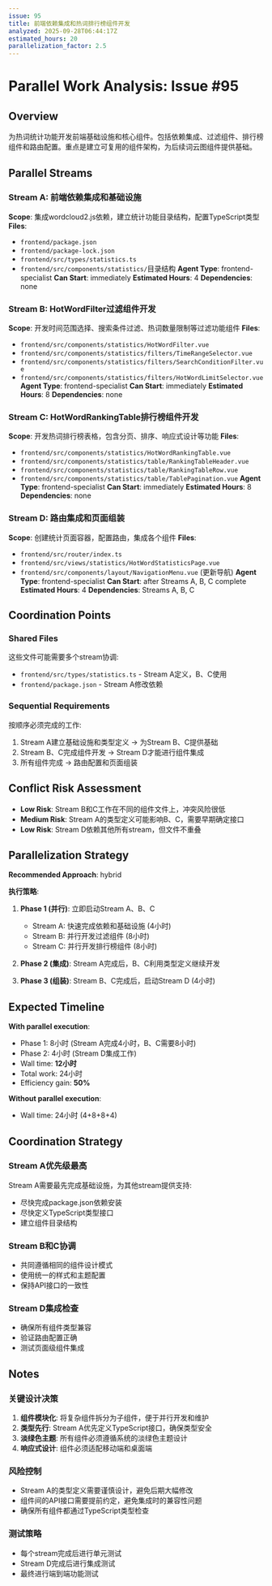 ```yaml
---
issue: 95
title: 前端依赖集成和热词排行榜组件开发
analyzed: 2025-09-28T06:44:17Z
estimated_hours: 20
parallelization_factor: 2.5
---
```


# Parallel Work Analysis: Issue #95

## Overview
为热词统计功能开发前端基础设施和核心组件。包括依赖集成、过滤组件、排行榜组件和路由配置。重点是建立可复用的组件架构，为后续词云图组件提供基础。

## Parallel Streams

### Stream A: 前端依赖集成和基础设施
**Scope**: 集成wordcloud2.js依赖，建立统计功能目录结构，配置TypeScript类型
**Files**:
- `frontend/package.json`
- `frontend/package-lock.json`
- `frontend/src/types/statistics.ts`
- `frontend/src/components/statistics/`目录结构
**Agent Type**: frontend-specialist
**Can Start**: immediately
**Estimated Hours**: 4
**Dependencies**: none

### Stream B: HotWordFilter过滤组件开发
**Scope**: 开发时间范围选择、搜索条件过滤、热词数量限制等过滤功能组件
**Files**:
- `frontend/src/components/statistics/HotWordFilter.vue`
- `frontend/src/components/statistics/filters/TimeRangeSelector.vue`
- `frontend/src/components/statistics/filters/SearchConditionFilter.vue`
- `frontend/src/components/statistics/filters/HotWordLimitSelector.vue`
**Agent Type**: frontend-specialist
**Can Start**: immediately
**Estimated Hours**: 8
**Dependencies**: none

### Stream C: HotWordRankingTable排行榜组件开发
**Scope**: 开发热词排行榜表格，包含分页、排序、响应式设计等功能
**Files**:
- `frontend/src/components/statistics/HotWordRankingTable.vue`
- `frontend/src/components/statistics/table/RankingTableHeader.vue`
- `frontend/src/components/statistics/table/RankingTableRow.vue`
- `frontend/src/components/statistics/table/TablePagination.vue`
**Agent Type**: frontend-specialist
**Can Start**: immediately
**Estimated Hours**: 8
**Dependencies**: none

### Stream D: 路由集成和页面组装
**Scope**: 创建统计页面容器，配置路由，集成各个组件
**Files**:
- `frontend/src/router/index.ts`
- `frontend/src/views/statistics/HotWordStatisticsPage.vue`
- `frontend/src/components/layout/NavigationMenu.vue` (更新导航)
**Agent Type**: frontend-specialist
**Can Start**: after Streams A, B, C complete
**Estimated Hours**: 4
**Dependencies**: Streams A, B, C

## Coordination Points

### Shared Files
这些文件可能需要多个stream协调:
- `frontend/src/types/statistics.ts` - Stream A定义，B、C使用
- `frontend/package.json` - Stream A修改依赖

### Sequential Requirements
按顺序必须完成的工作:
1. Stream A建立基础设施和类型定义 → 为Stream B、C提供基础
2. Stream B、C完成组件开发 → Stream D才能进行组件集成
3. 所有组件完成 → 路由配置和页面组装

## Conflict Risk Assessment
- **Low Risk**: Stream B和C工作在不同的组件文件上，冲突风险很低
- **Medium Risk**: Stream A的类型定义可能影响B、C，需要早期确定接口
- **Low Risk**: Stream D依赖其他所有stream，但文件不重叠

## Parallelization Strategy

**Recommended Approach**: hybrid

**执行策略**:
1. **Phase 1 (并行)**: 立即启动Stream A、B、C
   - Stream A: 快速完成依赖和基础设施 (4小时)
   - Stream B: 并行开发过滤组件 (8小时)
   - Stream C: 并行开发排行榜组件 (8小时)

2. **Phase 2 (集成)**: Stream A完成后，B、C利用类型定义继续开发
3. **Phase 3 (组装)**: Stream B、C完成后，启动Stream D (4小时)

## Expected Timeline

**With parallel execution**:
- Phase 1: 8小时 (Stream A完成4小时，B、C需要8小时)
- Phase 2: 4小时 (Stream D集成工作)
- Wall time: **12小时**
- Total work: 24小时
- Efficiency gain: **50%**

**Without parallel execution**:
- Wall time: 24小时 (4+8+8+4)

## Coordination Strategy

### Stream A优先级最高
Stream A需要最先完成基础设施，为其他stream提供支持:
- 尽快完成package.json依赖安装
- 尽快定义TypeScript类型接口
- 建立组件目录结构

### Stream B和C协调
- 共同遵循相同的组件设计模式
- 使用统一的样式和主题配置
- 保持API接口的一致性

### Stream D集成检查
- 确保所有组件类型兼容
- 验证路由配置正确
- 测试页面级组件集成

## Notes

### 关键设计决策
1. **组件模块化**: 将复杂组件拆分为子组件，便于并行开发和维护
2. **类型先行**: Stream A优先定义TypeScript接口，确保类型安全
3. **淡绿色主题**: 所有组件必须遵循系统的淡绿色主题设计
4. **响应式设计**: 组件必须适配移动端和桌面端

### 风险控制
- Stream A的类型定义需要谨慎设计，避免后期大幅修改
- 组件间的API接口需要提前约定，避免集成时的兼容性问题
- 确保所有组件都通过TypeScript类型检查

### 测试策略
- 每个stream完成后进行单元测试
- Stream D完成后进行集成测试
- 最终进行端到端功能测试